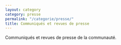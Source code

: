```yaml
---
layout: category
category: presse
permalink: "/categorie/presse/"
title: Communiqués et revues de presse
---
```


Communiqués et revues de presse de la communauté.

